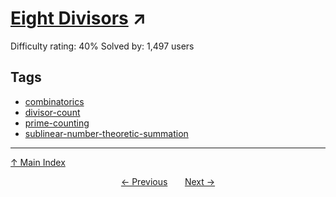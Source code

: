 # [Eight Divisors](https://projecteuler.net/problem=501) ↗️

Difficulty rating: 40%
Solved by: 1,497 users
## Tags

- [combinatorics](../tags/combinatorics.md)
- [divisor-count](../tags/divisor-count.md)
- [prime-counting](../tags/prime-counting.md)
- [sublinear-number-theoretic-summation](../tags/sublinear-number-theoretic-summation.md)



---

[↑ Main Index](../README.md)


<div align=center><a href='500.md'>← Previous</a> &nbsp;&nbsp; &nbsp;&nbsp;  <a href='502.md'>Next →</a></div>
